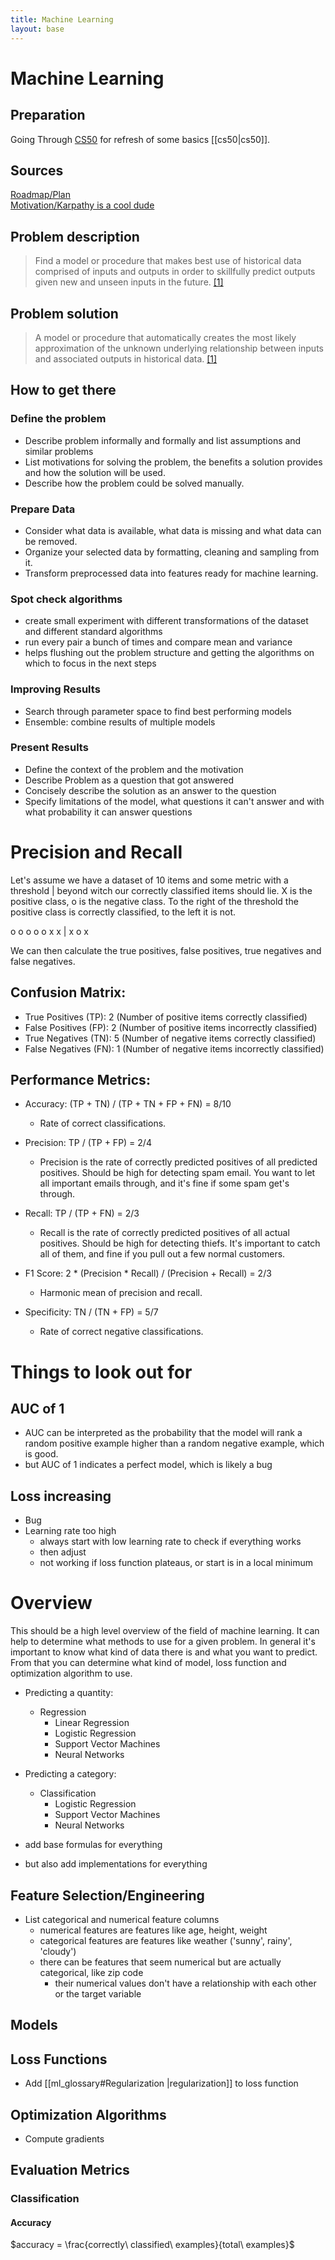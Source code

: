 ```yaml
---
title: Machine Learning
layout: base
---
```


# Machine Learning

## Preparation
Going Through [CS50](https://cs50.harvard.edu/college/2022/spring/notes/0/) for refresh of some basics [[cs50|cs50]].

## Sources
[Roadmap/Plan](https://machinelearningmastery.com/start-here/)  
[Motivation/Karpathy is a cool dude](http://karpathy.github.io/2022/03/14/lecun1989/)

## Problem description

> Find a model or procedure that makes best use of historical data comprised of inputs and outputs in order to skillfully predict outputs given new and unseen inputs in the future. [\[1\]](https://machinelearningmastery.com/think-machine-learning/#:~:text=Find%20a%20model%20or%20procedure%20that%20makes%20best%20use%20of%20historical%20data%20comprised%20of%20inputs%20and%20outputs%20in%20order%20to%20skillfully%20predict%20outputs%20given%20new%20and%20unseen%20inputs%20in%20the%20future.)

## Problem solution

> A model or procedure that automatically creates the most likely approximation of the unknown underlying relationship between inputs and associated outputs in historical data. [\[1\]](https://machinelearningmastery.com/think-machine-learning/#:~:text=as%20the%20following%3A-,A%20model%20or%20procedure%20that%20automatically%20creates%20the%20most%20likely%20approximation%20of%20the%20unknown%20underlying%20relationship%20between%20inputs%20and%20associated%20outputs%20in%20historical%20data.,-Again%2C%20this%20is)

## How to get there

### Define the problem

- Describe problem informally and formally and list assumptions and similar problems
- List motivations for solving the problem, the benefits a solution provides and how the solution will be used.
- Describe how the problem could be solved manually.

### Prepare Data

- Consider what data is available, what data is missing and what data can be removed.
- Organize your selected data by formatting, cleaning and sampling from it.
- Transform preprocessed data into features ready for machine learning.

### Spot check algorithms

- create small experiment with different transformations of the dataset and different standard algorithms
- run every pair a bunch of times and compare mean and variance
- helps flushing out the problem structure and getting the algorithms on which to focus in the next steps

### Improving Results

- Search through parameter space to find best performing models
- Ensemble: combine results of multiple models

### Present Results

- Define the context of the problem and the motivation
- Describe Problem as a question that got answered
- Concisely describe the solution as an answer to the question
- Specify limitations of the model, what questions it can't answer and with what probability it can answer questions


# Precision and Recall

Let's assume we have a dataset of 10 items and some metric with a threshold | beyond witch our correctly classified items should lie.
X is the positive class, o is the negative class.
To the right of the threshold the positive class is correctly classified, to the left it is not.

o o o o o x x | x o x

We can then calculate the true positives, false positives, true negatives and false negatives.

## Confusion Matrix:

- True Positives (TP): 2 (Number of positive items correctly classified)
- False Positives (FP): 2 (Number of positive items incorrectly classified)
- True Negatives (TN): 5 (Number of negative items correctly classified)
- False Negatives (FN): 1 (Number of negative items incorrectly classified)

## Performance Metrics:

- Accuracy: (TP + TN) / (TP + TN + FP + FN) = 8/10
    - Rate of correct classifications.

- Precision: TP / (TP + FP) = 2/4
    - Precision is the rate of correctly predicted positives of all predicted positives. Should be high for detecting spam email. You want to let all important emails through, and it's fine if some spam get's through.

- Recall: TP / (TP + FN) = 2/3
    - Recall is the rate of correctly predicted positives of all actual positives. Should be high for detecting thiefs. It's important to catch all of them, and fine if you pull out a few normal customers.

- F1 Score: 2 * (Precision * Recall) / (Precision + Recall) = 2/3
    - Harmonic mean of precision and recall.
- Specificity: TN / (TN + FP) = 5/7
    - Rate of correct negative classifications.


# Things to look out for

## AUC of 1
- AUC can be interpreted as the probability that the model will rank a random positive example higher than a random negative example, which is good.
- but AUC of 1 indicates a perfect model, which is likely a bug

## Loss increasing

- Bug
- Learning rate too high
    - always start with low learning rate to check if everything works
    - then adjust
    - not working if loss function plateaus, or start is in a local minimum


# Overview

This should be a high level overview of the field of machine learning.
It can help to determine what methods to use for a given problem.
In general it's important to know what kind of data there is and what you want to predict.
From that you can determine what kind of model, loss function and optimization algorithm to use.

- Predicting a quantity:
    - Regression
        - Linear Regression
        - Logistic Regression
        - Support Vector Machines
        - Neural Networks
- Predicting a category:
    - Classification
        - Logistic Regression
        - Support Vector Machines
        - Neural Networks

- add base formulas for everything
- but also add implementations for everything

## Feature Selection/Engineering

- List categorical and numerical feature columns
    - numerical features are features like age, height, weight
    - categorical features are features like weather ('sunny', rainy', 'cloudy')
    - there can be features that seem numerical but are actually categorical, like zip code
        - their numerical values don't have a relationship with each other or the target variable

## Models

## Loss Functions

- Add [[ml_glossary#Regularization |regularization]] to loss function

## Optimization Algorithms

- Compute gradients

## Evaluation Metrics

### Classification

#### Accuracy

$accuracy = \frac{correctly\ classified\ examples}{total\ examples}$
